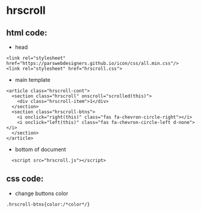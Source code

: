 # hrscroll

## html code:
- head
```
<link rel="stylesheet" href="https://parswebdesigners.github.io/icon/css/all.min.css"/>
<link rel="stylesheet" href="hrscroll.css">
```
- main template
```
<article class="hrscroll-cont">
  <section class="hrscroll" onscroll="scrolled(this)">
    <div class="hrscroll-item">1</div>      
  </section>
  <section class="hrscroll-btns">
    <i onclick="right(this)" class="fas fa-chevron-circle-right"></i>
    <i onclick="left(this)" class="fas fa-chevron-circle-left d-none"></i>
  </section>
</article>
```
- bottom of document
```
  <script src="hrscroll.js"></script>
```

## css code:
- change buttons color
```
.hrscroll-btns{color:/*color*/}
```
